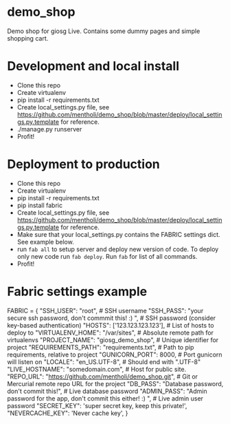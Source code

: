 # demo_shop
Demo shop for giosg Live. Contains some dummy pages and simple shopping cart.

# Development and local install
* Clone this repo
* Create virtualenv
* pip install -r requirements.txt
* Create local_settings.py file, see https://github.com/mentholi/demo_shop/blob/master/deploy/local_settings.py.template for reference.
* ./manage.py runserver
* Profit!

# Deployment to production
* Clone this repo
* Create virtualenv
* pip install -r requirements.txt
* pip install fabric
* Create local_settings.py file, see https://github.com/mentholi/demo_shop/blob/master/deploy/local_settings.py.template for reference.
* Make sure that your local_settings.py contains the FABRIC settings dict. See example below.
* run `fab all` to setup server and deploy new version of code. To deploy only new code run `fab deploy`. Run `fab` for list of all commands.
* Profit!

# Fabric settings example
FABRIC = {
    "SSH_USER": "root", # SSH username
    "SSH_PASS":  "your secure ssh password, don't commmit this! :) ", # SSH password (consider key-based authentication)
    "HOSTS": ['123.123.123.123'], # List of hosts to deploy to
    "VIRTUALENV_HOME":  "/var/sites", # Absolute remote path for virtualenvs
    "PROJECT_NAME": "giosg_demo_shop", # Unique identifier for project
    "REQUIREMENTS_PATH": "requirements.txt", # Path to pip requirements, relative to project
    "GUNICORN_PORT": 8000, # Port gunicorn will listen on
    "LOCALE": "en_US.UTF-8", # Should end with ".UTF-8"
    "LIVE_HOSTNAME": "somedomain.com", # Host for public site.
    "REPO_URL": "https://github.com/mentholi/demo_shop.git", # Git or Mercurial remote repo URL for the project
    "DB_PASS": "Database password, don't commit this!", # Live database password
    "ADMIN_PASS": "Admin password for the app, don't commit this either! :) ", # Live admin user password
    "SECRET_KEY": 'super secret key, keep this private!',
    "NEVERCACHE_KEY": 'Never cache key',
}
